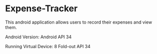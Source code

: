 # Expense-Tracker
This android application allows users to record their expenses and view them.

Android Version: Android API 34

Running Virtual Device: 8 Fold-out API 34
